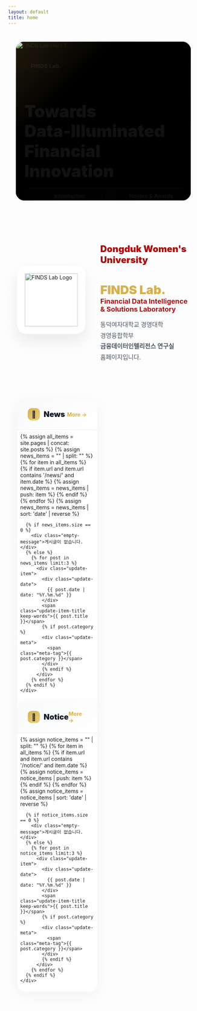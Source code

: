 ```yaml
---
layout: default
title: home
---
```


<style>
  :root {
    --gold: rgb(214, 177, 77);
    --gold-light: rgb(234, 207, 127);
    --red: rgb(172, 14, 14);
    --red-dark: rgb(127, 10, 10);
    --pantone-1788c: rgb(238, 39, 55);

    /* 공통 레이아웃 기준 */
    --container-max: 1200px;
    --pad-desktop: 24px;
    --pad-tablet: 20px;
    --pad-mobile: 16px;

    /* CTA 버튼 최대 폭 */
    --cta-w-desktop: 520px;
    --cta-w-tablet: 460px;
    --cta-w-mobile: 320px;
  }

  /* 단어 단위 줄바꿈 */
  .keep-words{
    word-break: keep-all;
    overflow-wrap: anywhere;
    -webkit-hyphens: auto;
    -ms-hyphens: auto;
    hyphens: auto;
  }

  /* =========================
     HERO Section - 상단 여백 추가로 메뉴와 겹침 방지
     ========================= */
  .hero-section {
    position: relative;
    width: 100%;
    max-width: var(--container-max);
    margin: 3rem auto 1.5rem;
    padding: 0 var(--pad-desktop);
    height: 480px;
    display: block;
    box-sizing: border-box;
    overflow: clip;
  }
  @media (max-width: 1024px) {
    .hero-section { 
      padding: 0 var(--pad-tablet); 
      height: 420px; 
      margin-top: 2.5rem;
    }
  }
  @media (max-width: 540px) {
    .hero-section { 
      padding: 0 var(--pad-mobile); 
      height: 340px; 
      margin-top: 2rem;
    }
  }
  @media (max-width: 480px) { 
    .hero-section { 
      height: 320px; 
      margin-top: 1.5rem;
    } 
  }
  @media (max-width: 380px) { 
    .hero-section { 
      height: 300px; 
    } 
  }

  .carousel-container {
    width: 100%;
    height: 100%;
    overflow: hidden;
    background: #000;
    border-radius: 1.5rem;
    position: relative;
  }
  @media (max-width: 768px) { .carousel-container { border-radius: 1rem; } }

  .carousel-wrapper { position:relative; width:100%; height:100%; overflow:hidden; }
  .carousel-track {
    display: flex;
    transition: transform 0.6s cubic-bezier(0.4, 0, 0.2, 1);
    height: 100%;
    will-change: transform;
  }
  .carousel-slide {
    min-width: 100%;
    width: 100%;
    height: 100%;
    position: relative;
    flex: 0 0 100%;
    flex-shrink: 0;
    background: #000;
    overflow: hidden;
  }
  .carousel-slide img { 
    width: 100%; 
    height: 100%; 
    object-fit: cover; 
    display: block;
  }

  .carousel-overlay {
    position: absolute; 
    inset: 0;
    background: linear-gradient(135deg, 
      rgba(214, 177, 77, 0.15) 0%, 
      rgba(0, 0, 0, 0.6) 30%,
      rgba(0, 0, 0, 0.3) 100%);
    display: flex; 
    align-items: center; 
    padding: 0 5%;
    height: 100%; 
    overflow: hidden;
  }
  @media (max-width: 768px) { .carousel-overlay { padding: 0 20px; align-items: center; } }

  .carousel-content {
    max-width: 600px; 
    color: white; 
    animation: fadeInUp 0.8s ease-out;
    max-height: 90%; 
    overflow: hidden;
  }
  @keyframes fadeInUp { from { opacity:0; transform: translateY(30px);} to { opacity:1; transform:translateY(0);} }

  .tag-badge{
    display:inline-block; 
    background: linear-gradient(135deg, 
      rgba(214, 177, 77, 0.25) 0%, 
      rgba(214, 177, 77, 0.15) 100%);
    backdrop-filter: blur(10px);
    color:#fff; 
    padding:6px 16px; 
    border-radius:999px; 
    font-weight:900; 
    font-size:14px; 
    letter-spacing:.5px; 
    margin-bottom:16px;
    border: 1px solid rgba(214, 177, 77, 0.3);
    text-shadow: 0 1px 2px rgba(0, 0, 0, 0.2);
  }
  @media (max-width:480px){ .tag-badge{ font-size:12px; padding:4px 12px; margin-bottom:12px; } }

  .hero-title{ 
    font-size: clamp(22px, 5vw, 44px); 
    font-weight: 900; 
    line-height: 1.2; 
    margin-bottom: 18px;
    text-shadow: 0 2px 4px rgba(0,0,0,.2);
  }
  @media (max-width:540px){ .hero-title{ font-size:24px; margin-bottom:16px; } }
  @media (max-width:380px){ .hero-title{ font-size:22px; margin-bottom:14px; } }

  .hero-buttons{
    display: grid; grid-template-columns: 1fr 1fr; gap: 12px;
    width: 100%; max-width: var(--cta-w-desktop); margin: 0; justify-items: stretch;
  }
  @media (max-width:1024px){ .hero-buttons{ max-width: var(--cta-w-tablet); } }
  @media (max-width:540px){ .hero-buttons{ max-width: var(--cta-w-mobile); gap: 10px; } }
  @media (max-width:480px){ .hero-buttons{ gap: 8px; } }

  /* 버튼 스타일 - 고급스러운 방사형 그라데이션 */
  .btn-hero{
    min-height: 44px; 
    padding: 12px 18px; 
    border-radius: 12px; 
    font-weight: 600; 
    font-size: 14px;
    line-height: 1.1; 
    text-decoration: none; 
    transition: all .4s cubic-bezier(0.25, 0.46, 0.45, 0.94); 
    display: inline-block; 
    width: 100%;
    text-align: center; 
    white-space: nowrap; 
    overflow: hidden; 
    text-overflow: ellipsis;
    position: relative;
    overflow: hidden;
  }
  @media (max-width:540px){ .btn-hero{ font-size: clamp(11px, 3.4vw, 13px); padding: 11px 14px; letter-spacing: .1px; } }
  @media (max-width:380px){ .btn-hero{ font-size: clamp(10.5px, 3.6vw, 12px); padding: 10px 12px; min-height: 40px; } }
  @media (max-width:340px){ .btn-hero{ font-size: clamp(10px, 3.8vw, 11.5px); } }

  /* Primary 버튼 - 방사형 그라데이션 */
  .btn-hero.primary {
    background: radial-gradient(ellipse at center, 
      rgba(255,255,255,0.25) 0%, 
      rgba(255,255,255,0.12) 50%, 
      rgba(255,255,255,0.08) 100%);
    backdrop-filter: blur(12px);
    -webkit-backdrop-filter: blur(12px);
    color: #fff;
    border: 1px solid rgba(255,255,255,0.25);
    box-shadow: 
      inset 0 1px 0 rgba(255,255,255,0.2),
      0 4px 12px rgba(0,0,0,0.15),
      0 1px 3px rgba(0,0,0,0.1);
  }
  
  /* Secondary 버튼 - 더 투명한 방사형 */
  .btn-hero.secondary {
    background: radial-gradient(ellipse at center, 
      rgba(255,255,255,0.15) 0%, 
      rgba(255,255,255,0.08) 50%, 
      rgba(255,255,255,0.05) 100%);
    backdrop-filter: blur(10px);
    -webkit-backdrop-filter: blur(10px);
    color: #fff;
    border: 1px solid rgba(255,255,255,0.2);
    box-shadow: 
      inset 0 1px 0 rgba(255,255,255,0.15),
      0 2px 8px rgba(0,0,0,0.12);
  }

  /* 호버 효과 - 빛나는 효과 추가 */
  .btn-hero.primary:hover {
    background: radial-gradient(ellipse at center, 
      rgba(255,255,255,0.35) 0%, 
      rgba(255,255,255,0.18) 50%, 
      rgba(255,255,255,0.1) 100%);
    border-color: rgba(255,255,255,0.4);
    transform: translateY(-2px) scale(1.02);
    box-shadow: 
      inset 0 1px 0 rgba(255,255,255,0.3),
      0 8px 20px rgba(0,0,0,0.2),
      0 2px 4px rgba(0,0,0,0.15);
  }

  .btn-hero.secondary:hover {
    background: radial-gradient(ellipse at center, 
      rgba(255,255,255,0.25) 0%, 
      rgba(255,255,255,0.12) 50%, 
      rgba(255,255,255,0.08) 100%);
    border-color: rgba(255,255,255,0.35);
    transform: translateY(-2px) scale(1.02);
    box-shadow: 
      inset 0 1px 0 rgba(255,255,255,0.25),
      0 6px 16px rgba(0,0,0,0.18),
      0 2px 4px rgba(0,0,0,0.12);
  }

  /* 클릭 효과 */
  .btn-hero:active {
    transform: translateY(0) scale(0.98);
  }

  @media (hover:none){
    .btn-hero.primary:active, .btn-hero.secondary:active{
      background: radial-gradient(ellipse at center, 
        rgba(255,255,255,0.3) 0%, 
        rgba(255,255,255,0.15) 100%);
    }
  }

  .carousel-dots{
    position:absolute; bottom:20px; left:50%; transform:translateX(-50%);
    display:flex; gap:8px; z-index:10; padding:8px;
  }
  @media (max-width:480px){ .carousel-dots{ bottom:14px; } }

  .dot{ 
    width:8px; 
    height:8px; 
    border-radius:50%; 
    background:rgba(255,255,255,.4); 
    border:none; 
    cursor:pointer; 
    transition:all .3s; 
    padding:0; 
    position:relative; 
  }
  .dot::before{ content:''; position:absolute; top:-8px; left:-8px; right:-8px; bottom:-8px; }
  .dot.active{ 
    width:24px; 
    border-radius:4px; 
    background:rgba(255,255,255,0.9); 
  }

  /* =========================
     INTRO Section
     ========================= */
  .intro-section{
    max-width: var(--container-max);
    margin: 80px auto;
    padding: 0 var(--pad-desktop);
    display:grid; grid-template-columns:180px 1fr; gap:40px; align-items:center;
    box-sizing: border-box;
  }
  @media (max-width:768px){
    .intro-section{ grid-template-columns:1fr; margin:60px auto; text-align:center; padding:0 var(--pad-tablet); gap:30px; }
  }
  @media (max-width:480px){ .intro-section{ margin:40px auto; padding:0 var(--pad-mobile); gap:24px; } }

  .logo-box{
    width:180px; height:180px; background:#fff; border-radius:24px; display:flex; align-items:center; justify-content:center;
    box-shadow:0 20px 40px rgba(0,0,0,.08); position:relative; overflow:hidden;
  }
  @media (max-width:768px){ .logo-box{ margin:0 auto; } }
  @media (max-width:480px){ .logo-box{ width:150px; height:150px; border-radius:20px; } }
  .logo-box::before{ content:''; position:absolute; inset:0; background:linear-gradient(135deg, rgba(214,177,77,.1) 0%, rgba(172,14,14,.1) 100%); opacity:0; transition:.3s; }
  .logo-box:hover::before{ opacity:1; }
  .logo-box img{ width:140px; height:140px; object-fit:contain; position:relative; z-index:1; }
  @media (max-width:480px){ .logo-box img{ width:110px; height:110px; } }

  /* Intro content 색상 */
  .intro-content h2{ color: rgb(172, 14, 14); font-size:24px; font-weight:900; margin-bottom:8px; }
  @media (max-width:480px){ .intro-content h2{ font-size:20px; } }
  .intro-content h3{ font-size:32px; margin-bottom:4px; }
  @media (max-width:480px){ .intro-content h3{ font-size:24px; } }
  .intro-content .lab-name{ color:var(--gold); font-weight:900; }
  .intro-content .lab-full{ font-size:18px; color: rgb(172, 14, 14); margin-left:0; }
  @media (max-width:768px){ .intro-content .lab-full{ display:block; margin-left:0; margin-top:8px; } }
  .intro-content .description{ margin-top:16px; font-size:16px; line-height:1.8; color:#4b5563; }
  @media (max-width:480px){ 
    .intro-content .description{ 
      font-size:14px; 
      line-height:1.7; 
    }
    /* 모바일에서 2줄로 표시 */
    .intro-content .description br.mobile-break { display: block; }
  }
  /* 데스크톱에서는 줄바꿈 숨김 */
  .intro-content .description br.mobile-break { display: none; }
  @media (max-width:480px){ 
    .intro-content .description br.mobile-break { display: block; }
  }

  /* =========================
     UPDATES Section
     ========================= */
  .updates-section{
    max-width: var(--container-max);
    margin: 0 auto 80px;
    padding: 0 var(--pad-desktop);
    display:grid; grid-template-columns:repeat(2,1fr); gap:32px;
    box-sizing: border-box;
  }
  @media (max-width:768px){
    .updates-section{ grid-template-columns:1fr; gap:24px; margin-bottom:60px; padding:0 var(--pad-tablet); }
  }
  @media (max-width:480px){ .updates-section{ padding:0 var(--pad-mobile); gap:20px; margin-bottom:40px; } }

  .update-card{ background:#fff; border-radius:20px; overflow:hidden; box-shadow:0 10px 40px rgba(0,0,0,.05); transition:.3s; }
  @media (max-width:480px){ .update-card{ border-radius:16px; } }
  .update-card:hover{ transform:translateY(-5px); box-shadow:0 20px 60px rgba(0,0,0,.1); }
  @media (hover:none){ .update-card:hover{ transform:none; } }

  .update-header{
    padding:24px 28px; background:linear-gradient(135deg,#f8f9fa 0%,#fff 100%);
    border-bottom:2px solid #f3f4f6; display:flex; justify-content:space-between; align-items:center;
  }
  @media (max-width:480px){ .update-header{ padding:18px 20px; } }

  .update-title{ font-size:20px; font-weight:900; color:#111827; display:flex; align-items:center; gap:10px; }
  @media (max-width:480px){ .update-title{ font-size:18px; } }

  .update-icon{
    width:32px; height:32px; background:linear-gradient(135deg,var(--gold) 0%, var(--gold-light) 100%);
    border-radius:10px; display:flex; align-items:center; justify-content:center; font-size:18px;
  }
  @media (max-width:480px){ .update-icon{ width:28px; height:28px; font-size:16px; } }

  /* More 버튼 색상 */
  .update-more{
    color:var(--gold); font-weight:700; font-size:14px; text-decoration:none; display:flex; align-items:center; gap:4px;
    transition:gap .2s; padding:4px 8px; margin:-4px -8px;
  }
  .update-more:hover{ gap:8px; }

  .update-list{ padding:8px; }
  @media (max-width:480px){ .update-list{ padding:4px; } }

  .update-item{
    padding:20px; border-radius:12px; transition:.2s; cursor:default; position:relative; overflow:hidden; -webkit-tap-highlight-color:transparent;
  }
  @media (max-width:480px){ .update-item{ padding:16px; border-radius:10px; } }
  .update-item::before{
    content:''; position:absolute; left:0; top:50%; transform:translateY(-50%); width:4px; height:0; background:var(--gold); transition:height .3s;
  }
  .update-item:hover{ background:#fef9f3; }
  .update-item:hover::before{ height:60%; }
  @media (hover:none){ .update-item:active{ background:#fef9f3; } }

  /* 날짜 표시 스타일 */
  .update-date{ 
    font-size:14px; 
    font-weight:700; 
    color:var(--gold); 
    margin-bottom:8px; 
  }
  @media (max-width:480px){ 
    .update-date{ 
      font-size:13px; 
    } 
  }

  .update-item-title{
    font-size:15px; font-weight:800; color:#1f2937; line-height:1.5; display:block; cursor:default;
    overflow:hidden; display:-webkit-box; -webkit-line-clamp:2; -webkit-box-orient:vertical;
    word-break: keep-all; overflow-wrap: anywhere; hyphens: auto;
  }
  @media (max-width:480px){ .update-item-title{ font-size:14px; line-height:1.4; } }

  .update-meta{ margin-top:6px; font-size:12px; color:#9ca3af; display:flex; align-items:center; gap:12px; }
  .meta-tag{ display:inline-flex; align-items:center; gap:4px; padding:2px 8px; background:rgba(214,177,77,.1); border-radius:999px; font-weight:600; }
  @media (max-width:480px){ .meta-tag{ font-size:11px; padding:2px 6px; } }

  .empty-message{ padding:40px; text-align:center; color:#9ca3af; font-size:14px; }
  @media (max-width:480px){ .empty-message{ padding:30px 20px; font-size:13px; } }

  @media (prefers-reduced-motion: reduce){
    *{ animation-duration:.01ms !important; animation-iteration-count:1 !important; transition-duration:.01ms !important; }
  }
</style>

<!-- Hero Section -->
<section class="hero-section">
  <div class="carousel-container">
    <div class="carousel-wrapper">
      <div class="carousel-track" id="carouselTrack">
        <!-- Slide 1 -->
        <div class="carousel-slide">
          <img src="{{ '/assets/img/hero/slide-1.jpg' | relative_url }}" alt="FINDS Lab Hero 1" loading="eager">
          <div class="carousel-overlay">
            <div class="carousel-content keep-words">
              <span class="tag-badge">FINDS Lab.</span>
              <h1 class="hero-title keep-words">
                Towards <span style="white-space: nowrap;">Data-Illuminated</span><br>Financial Innovation
              </h1>
              <div class="hero-buttons">
                <a href="{{ '/about-introduction.html' | relative_url }}" class="btn-hero primary">Introduction</a>
                <a href="{{ '/about-honors.html' | relative_url }}" class="btn-hero secondary">Honors & Awards</a>
              </div>
            </div>
          </div>
        </div>

        <!-- Slide 2 -->
        <div class="carousel-slide">
          <img src="{{ '/assets/img/hero/slide-2.jpg' | relative_url }}" alt="FINDS Lab Hero 2" loading="lazy">
          <div class="carousel-overlay">
            <div class="carousel-content keep-words">
              <span class="tag-badge">FINDS Lab.</span>
              <h1 class="hero-title keep-words">Accomplishments</h1>
              <div class="hero-buttons">
                <a href="{{ '/publications.html' | relative_url }}" class="btn-hero primary">Publications</a>
                <a href="{{ '/projects.html' | relative_url }}" class="btn-hero secondary">Projects</a>
              </div>
            </div>
          </div>
        </div>

        <!-- Slide 3 -->
        <div class="carousel-slide">
          <img src="{{ '/assets/img/hero/slide-3.jpg' | relative_url }}" alt="FINDS Lab Hero 3" loading="lazy">
          <div class="carousel-overlay">
            <div class="carousel-content keep-words">
              <span class="tag-badge">FINDS Lab.</span>
              <h1 class="hero-title keep-words">Updates</h1>
              <div class="hero-buttons">
                <a href="{{ '/archives-notice.html' | relative_url }}" class="btn-hero primary">Notice</a>
                <a href="{{ '/archives-news.html' | relative_url }}" class="btn-hero secondary">News</a>
              </div>
            </div>
          </div>
        </div>
      </div>
    </div>

    <div class="carousel-dots">
      <button class="dot active" data-dot="0" aria-label="Slide 1"></button>
      <button class="dot" data-dot="1" aria-label="Slide 2"></button>
      <button class="dot" data-dot="2" aria-label="Slide 3"></button>
    </div>
  </div>
</section>

<!-- Introduction Section -->
<section class="intro-section">
  <div class="logo-container">
    <div class="logo-box">
      <img src="{{ '/assets/img/brand/logo-finds.png' | relative_url }}" alt="FINDS Lab Logo">
    </div>
  </div>

  <div class="intro-content keep-words">
    <h2 class="keep-words">Dongduk Women's University</h2>
    <h3 class="keep-words">
      <span class="lab-name keep-words">FINDS Lab.</span><br>
      <span class="lab-full keep-words">
        <b>Fin</b>ancial <b>D</b>ata Intelligence & <b>S</b>olutions Laboratory
      </span>
    </h3>
    <p class="description keep-words">
      동덕여자대학교 경영대학 경영융합학부<br class="mobile-break">
      <b>금융데이터인텔리전스 연구실</b> 홈페이지입니다.
    </p>
  </div>
</section>

<!-- News & Notice Section -->
<section class="updates-section">
  <!-- News Card -->
  <div class="update-card">
    <div class="update-header">
      <div class="update-title">
        <div class="update-icon">📰</div>
        <span>News</span>
      </div>
      <a href="{{ '/archives-news.html' | relative_url }}" class="update-more">More →</a>
    </div>
    <div class="update-list">
      {% assign all_items = site.pages | concat: site.posts %}
      {% assign news_items = "" | split: "" %}
      {% for item in all_items %}
        {% if item.url and item.url contains '/news/' and item.date %}
          {% assign news_items = news_items | push: item %}
        {% endif %}
      {% endfor %}
      {% assign news_items = news_items | sort: 'date' | reverse %}

      {% if news_items.size == 0 %}
        <div class="empty-message">게시글이 없습니다.</div>
      {% else %}
        {% for post in news_items limit:3 %}
          <div class="update-item">
            <div class="update-date">
              {{ post.date | date: "%Y.%m.%d" }}
            </div>
            <span class="update-item-title keep-words">{{ post.title }}</span>
            {% if post.category %}
            <div class="update-meta">
              <span class="meta-tag">{{ post.category }}</span>
            </div>
            {% endif %}
          </div>
        {% endfor %}
      {% endif %}
    </div>
  </div>

  <!-- Notice Card -->
  <div class="update-card">
    <div class="update-header">
      <div class="update-title">
        <div class="update-icon">📌</div>
        <span>Notice</span>
      </div>
      <a href="{{ '/archives-notice.html' | relative_url }}" class="update-more">More →</a>
    </div>
    <div class="update-list">
      {% assign notice_items = "" | split: "" %}
      {% for item in all_items %}
        {% if item.url and item.url contains '/notice/' and item.date %}
          {% assign notice_items = notice_items | push: item %}
        {% endif %}
      {% endfor %}
      {% assign notice_items = notice_items | sort: 'date' | reverse %}

      {% if notice_items.size == 0 %}
        <div class="empty-message">게시글이 없습니다.</div>
      {% else %}
        {% for post in notice_items limit:3 %}
          <div class="update-item">
            <div class="update-date">
              {{ post.date | date: "%Y.%m.%d" }}
            </div>
            <span class="update-item-title keep-words">{{ post.title }}</span>
            {% if post.category %}
            <div class="update-meta">
              <span class="meta-tag">{{ post.category }}</span>
            </div>
            {% endif %}
          </div>
        {% endfor %}
      {% endif %}
    </div>
  </div>
</section>

<script>
  // Carousel functionality
  (function() {
    const track = document.getElementById('carouselTrack');
    const dots = document.querySelectorAll('.dot');
    const slides = document.querySelectorAll('.carousel-slide');
    let currentIndex = 0;
    let interval;
    let isTransitioning = false;
    let touchStartX = 0;
    let touchEndX = 0;

    function setSlideWidths() {
      const container = track.parentElement;
      const containerWidth = container.offsetWidth;
      const containerHeight = container.offsetHeight;

      slides.forEach(slide => {
        slide.style.width = containerWidth + 'px';
        slide.style.minWidth = containerWidth + 'px';
        slide.style.maxWidth = containerWidth + 'px';
        slide.style.height = containerHeight + 'px';
        slide.style.minHeight = containerHeight + 'px';
        slide.style.maxHeight = containerHeight + 'px';
      });
    }

    function preloadImages() {
      const images = document.querySelectorAll('.carousel-slide img');
      images.forEach((img) => {
        if (img.complete) return;
        const tempImg = new Image();
        tempImg.src = img.src;
      });
    }

    function goToSlide(index) {
      if (isTransitioning) return;
      isTransitioning = true;
      currentIndex = index;
      track.style.transform = `translateX(${-(index * 100)}%)`;
      dots.forEach((dot, i) => dot.classList.toggle('active', i === index));
      setTimeout(() => { isTransitioning = false; }, 600);
    }

    function nextSlide() { if (!isTransitioning) goToSlide((currentIndex + 1) % slides.length); }
    function prevSlide() { if (!isTransitioning) goToSlide((currentIndex - 1 + slides.length) % slides.length); }

    function startAutoplay() { stopAutoplay(); interval = setInterval(nextSlide, 5000); }
    function stopAutoplay() { if (interval) { clearInterval(interval); interval = null; } }

    function handleTouchStart(e){ touchStartX = e.changedTouches[0].screenX; }
    function handleTouchEnd(e){ touchEndX = e.changedTouches[0].screenX; handleSwipe(); }

    function handleSwipe() {
      const swipeThreshold = 50;
      const diff = touchStartX - touchEndX;
      if (Math.abs(diff) > swipeThreshold) {
        stopAutoplay();
        if (diff > 0) nextSlide(); else prevSlide();
        startAutoplay();
      }
    }

    // Initialize
    setSlideWidths();
    preloadImages();

    // Handle resize
    let resizeTimeout;
    window.addEventListener('resize', () => {
      clearTimeout(resizeTimeout);
      resizeTimeout = setTimeout(() => {
        setSlideWidths();
        goToSlide(currentIndex);
      }, 200);
    });

    // Dot navigation
    dots.forEach((dot, index) => {
      dot.addEventListener('click', () => {
        stopAutoplay();
        goToSlide(index);
        startAutoplay();
      });
    });

    // Touch events
    track.addEventListener('touchstart', handleTouchStart, { passive: true });
    track.addEventListener('touchend', handleTouchEnd, { passive: true });

    // Initialize on load
    window.addEventListener('load', () => {
      setSlideWidths();
      goToSlide(0);
      startAutoplay();
    });

    // Pause when tab is not visible
    document.addEventListener('visibilitychange', () => {
      if (document.hidden) stopAutoplay(); else startAutoplay();
    });

    // Pause on hover (desktop only)
    if (window.matchMedia('(hover: hover)').matches) {
      track.addEventListener('mouseenter', stopAutoplay);
      track.addEventListener('mouseleave', startAutoplay);
    }
  })();
</script>
